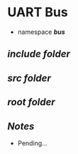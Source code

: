 # UART Bus

- namespace ***bus***

## ***include folder***

## ***src folder***

## ***root folder***

## ***Notes***

- Pending...